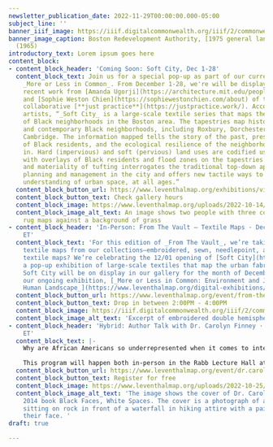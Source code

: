 ```yaml
---
newsletter_publication_date: 2022-11-29T00:00:00.000-05:00
subject_line: ''
banner_iiif_image: https://iiif.digitalcommonwealth.org/iiif/2/commonwealth:bv73fh63t/214,4088,8032,3515/2000,/0/default.jpg
banner_image_caption: Boston Redevelopment Authority, [1975 general land use plan](https://collections.leventhalmap.org/search/commonwealth:6q185466n)
  (1965)
introductory_text: Lorem ipsum goes here
content_block:
- content_block_header: 'Coming Soon: Soft City, Dec 1-28'
  content_block_text: Join us for a special pop-up as part of our current exhibition
    _More or Less in Common_. From December 1-28, we're will be displaying _Soft City_,
    recent work from [Amanda Ugorji](https://architecture.mit.edu/people/amanda-ugorji)
    and [Sophie Weston Chien](https://sophiewestonchien.com/about) of the local design
    collaborative [**just practice**](https://justpractice.work/). According to the
    artists, “_Soft City_ is a large-scale textile series that maps the urban fabric
    of Black neighborhoods in the Boston area. The tapestries map historic (redlined)
    and contemporary Black neighborhoods, including Roxbury, Dorchester, and East
    Cambridge. The information mapped tells the story of the past, present and future
    of Black residents, and the ecological resilience of the neighborhoods they live
    in. Hard (impervious) and soft (pervious) land uses are codified using colors
    with overlays of Black residents and flood zones on the tapestries. The softness
    and materiality of tufting interrogates the traditional top-down approach to space
    planning and management in the city and offers new tactile ways to explore our
    understanding of urban space, at all ages.”
  content_block_button_url: https://www.leventhalmap.org/exhibitions/visit/
  content_block_button_text: Check gallery hours
  content_block_image: https://www.leventhalmap.org/uploads/2022-10-14/siss4984.jpeg
  content_block_image_alt_text: An image shows two people with three colorful textile
    rug maps against a background of grass
- content_block_header: 'In-Person: From The Vault — Textile Maps · Dec 2, 2:00pm
    ET'
  content_block_text: 'For this edition of _From The Vault_, we’re taking a look at
    textile maps from our collections—embroidered, sewn, needlepoint, and more. Why
    textile maps? We’re celebrating the 12/01 opening of [Soft City](https://justpractice.work/),
    a pop-up exhibition of large-scale textiles that map the urban fabric of Boston.
    Soft City will be on display in our gallery for the month of December to accompany
    our ongoing exhibition, [_More or Less in Common: Environment and Justice in the
    Human Landscape_](https://www.leventhalmap.org/digital-exhibitions/more-or-less-in-common/).'
  content_block_button_url: https://www.leventhalmap.org/event/from-the-vault-2022-12-02/
  content_block_button_text: Drop in between 2:00PM - 4:00PM
  content_block_image: https://iiif.digitalcommonwealth.org/iiif/2/commonwealth:q524n639j/1034,163,4272,4123/2000,/0/default.jpg
  content_block_image_alt_text: 'Excerpt of embroidered double hemisphere map. '
- content_block_header: 'Hybrid: Author Talk with Dr. Carolyn Finney · Dec 3, 2:00pm
    ET'
  content_block_text: |-
    Why are African Americans so underrepresented when it comes to interest in nature, outdoor recreation, and environmentalism? Join storyteller, cultural geographer, and accidental environmentalist [Carolyn Finney, PhD](https://www.authorsoutside.com/carolyn-finney/) for a discussion that moves beyond the discourse of the environmental justice movement to examine how the natural environment has been understood, commodified, and represented by both white and black Americans. Dr. Finney and Boston Public Library President **David Leonard** will discuss Dr. Finney’s book **_Black Faces, White Spaces: Reimagining the Relationship of African Americans to the Great Outdoors_** (2014)**_._** After the conversation, there will be time for audience Q&A.

    This program will happen both in-person in the Rabb Lecture Hall at the Central Library in Copley Square as well as online over Zoom webinar.
  content_block_button_url: https://www.leventhalmap.org/event/dr.carolyn-finney-black-faces-white-spaces-reimagining-the-relationship-of-african-americans-to-the-great-outdoors/
  content_block_button_text: Register for free
  content_block_image: https://www.leventhalmap.org/uploads/2022-10-25/bfws_cover-scaled-copy.png
  content_block_image_alt_text: 'The image shows the cover of Dr. Carolyn Finney''s
    2014 book Black Faces, White Spaces. The cover is a photograph of a black person
    sitting on rock in front of a waterfall in hiking attire with a painting covering
    their face. '
draft: true

---
```

